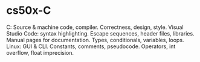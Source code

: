 # cs50x-C
C: Source &amp; machine code, compiler. Correctness, design, style. Visual Studio Code: syntax highlighting. Escape sequences, header files, libraries. Manual pages for documentation. Types, conditionals, variables, loops. Linux: GUI &amp; CLI. Constants, comments, pseudocode. Operators, int overflow, float imprecision.
